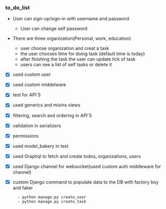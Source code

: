 ### to_do_list

* User can sign-up/sign-in with username and password
  - User can change self password
  
* There are three organization(Personal, work, education)
  - user choose organization and creat a task 
  - the user chooses time for doing task (default time is today)
  - after finishing the task the user can update tick of task 
  - users can see a list of self tasks or delete it
  
 
- [x] used custom user
- [x] used custom middelware
- [x] test for API`S
- [x] used generics and mixins views
- [x] filtering, search and ordering in API`S
- [x] validation in serializers 
- [x] permissions
- [x] used model_bakery in test 
- [x] used Graphql to fetch and create todos, organizations, users
- [x] used Django channel for websocket(used custom auth middleware for channel)
- [x] custom Django command to populate data to the DB with factory boy and faker

        - python manage.py create_user
        - python manage.py create_task
  

